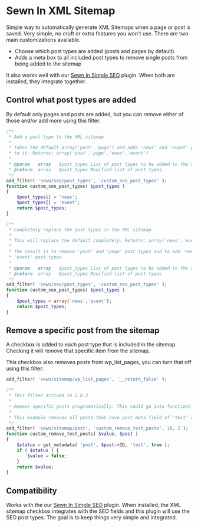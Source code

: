 # Sewn In XML Sitemap

Simple way to automatically generate XML Sitemaps when a page or post is saved. Very simple, no cruft or extra features you won't use. There are two main customizations available.

*	Choose which post types are added (posts and pages by default)
*	Adds a meta box to all included post types to remove single posts from being added to the sitemap

It also works well with our [Sewn In Simple SEO](https://github.com/jupitercow/sewn-in-simple-seo) plugin. When both are installed, they integrate together.

## Control what post types are added

By default only pages and posts are added, but you can remove either of those and/or add more using this filter:

```php
/**
 * Add a post type to the XML sitemap
 *
 * Takes the default array('post','page') and adds 'news' and 'event' post types 
 * to it. Returns: array('post','page','news','event')
 *
 * @param	array	$post_types	List of post types to be added to the XML Sitemap
 * @return	array	$post_types	Modified list of post types
 */
add_filter( 'sewn/seo/post_types', 'custom_seo_post_types' );
function custom_seo_post_types( $post_types )
{
	$post_types[] = 'news';
	$post_types[] = 'event';
	return $post_types;
}
```

```php
/**
 * Completely replace the post types in the XML sitemap
 *
 * This will replace the default completely. Returns: array('news','event')
 *
 * The result is to remove 'post' and 'page' post types and to add 'news' and 
 * 'event' post types
 *
 * @param	array	$post_types	List of post types to be added to the XML Sitemap
 * @return	array	$post_types	Modified list of post types
 */
add_filter( 'sewn/seo/post_types', 'custom_seo_post_types' );
function custom_seo_post_types( $post_types )
{
	$post_types = array('news','event');
	return $post_types;
}
```

## Remove a specific post from the sitemap

A checkbox is added to each post type that is included in the sitemap. Checking it will remove that specific item from the sitemap.

This checkbox also removes posts from wp_list_pages, you can turn that off using this filter:

```php
add_filter( 'sewn/sitemap/wp_list_pages', '__return_false' );
```

```php
/**
 * This filter arrived in 2.0.3
 *
 * Remove specific posts programatically. This could go into functions.php or a plugin.
 *
 * This example removes all posts that have post meta field of "test" set.
 */
add_filter( 'sewn/sitemap/post', 'custom_remove_test_posts', 10, 2 );
function custom_remove_test_posts( $value, $post )
{
	$status = get_metadata( 'post', $post->ID, 'test', true );
	if ( $status ) {
		$value = false;
	}
	return $value;
}
```

## Compatibility

Works with the our [Sewn In Simple SEO](https://github.com/jupitercow/sewn-in-simple-seo) plugin. When installed, the XML sitemap checkbox integrates with the SEO fields and this plugin will use the SEO post types. The goal is to keep things very simple and integrated.
